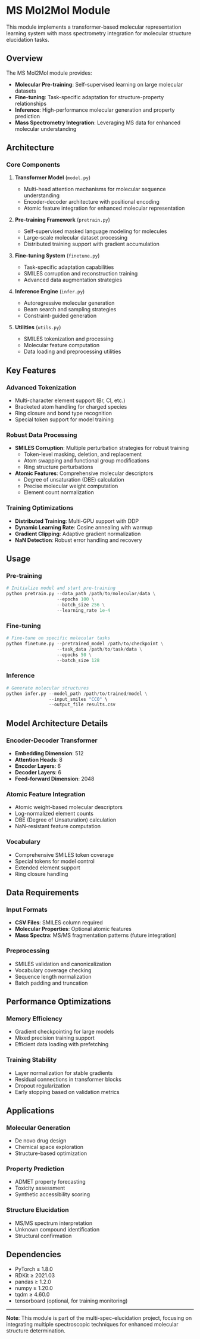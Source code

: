 # MS Mol2Mol Module

This module implements a transformer-based molecular representation learning system with mass spectrometry integration for molecular structure elucidation tasks.

## Overview

The MS Mol2Mol module provides:
- **Molecular Pre-training**: Self-supervised learning on large molecular datasets
- **Fine-tuning**: Task-specific adaptation for structure-property relationships
- **Inference**: High-performance molecular generation and property prediction
- **Mass Spectrometry Integration**: Leveraging MS data for enhanced molecular understanding

## Architecture

### Core Components

1. **Transformer Model** (`model.py`)
   - Multi-head attention mechanisms for molecular sequence understanding
   - Encoder-decoder architecture with positional encoding
   - Atomic feature integration for enhanced molecular representation

2. **Pre-training Framework** (`pretrain.py`)
   - Self-supervised masked language modeling for molecules
   - Large-scale molecular dataset processing
   - Distributed training support with gradient accumulation

3. **Fine-tuning System** (`finetune.py`)
   - Task-specific adaptation capabilities
   - SMILES corruption and reconstruction training
   - Advanced data augmentation strategies

4. **Inference Engine** (`infer.py`)
   - Autoregressive molecular generation
   - Beam search and sampling strategies
   - Constraint-guided generation

5. **Utilities** (`utils.py`)
   - SMILES tokenization and processing
   - Molecular feature computation
   - Data loading and preprocessing utilities

## Key Features

### Advanced Tokenization
- Multi-character element support (Br, Cl, etc.)
- Bracketed atom handling for charged species
- Ring closure and bond type recognition
- Special token support for model training

### Robust Data Processing
- **SMILES Corruption**: Multiple perturbation strategies for robust training
  - Token-level masking, deletion, and replacement
  - Atom swapping and functional group modifications
  - Ring structure perturbations
- **Atomic Features**: Comprehensive molecular descriptors
  - Degree of unsaturation (DBE) calculation
  - Precise molecular weight computation
  - Element count normalization

### Training Optimizations
- **Distributed Training**: Multi-GPU support with DDP
- **Dynamic Learning Rate**: Cosine annealing with warmup
- **Gradient Clipping**: Adaptive gradient normalization
- **NaN Detection**: Robust error handling and recovery

## Usage

### Pre-training

```python
# Initialize model and start pre-training
python pretrain.py --data_path /path/to/molecular/data \
                   --epochs 100 \
                   --batch_size 256 \
                   --learning_rate 1e-4
```

### Fine-tuning

```python
# Fine-tune on specific molecular tasks
python finetune.py --pretrained_model /path/to/checkpoint \
                   --task_data /path/to/task/data \
                   --epochs 50 \
                   --batch_size 128
```

### Inference

```python
# Generate molecular structures
python infer.py --model_path /path/to/trained/model \
                --input_smiles "CCO" \
                --output_file results.csv
```

## Model Architecture Details

### Encoder-Decoder Transformer
- **Embedding Dimension**: 512
- **Attention Heads**: 8
- **Encoder Layers**: 6
- **Decoder Layers**: 6
- **Feed-forward Dimension**: 2048

### Atomic Feature Integration
- Atomic weight-based molecular descriptors
- Log-normalized element counts
- DBE (Degree of Unsaturation) calculation
- NaN-resistant feature computation

### Vocabulary
- Comprehensive SMILES token coverage
- Special tokens for model control
- Extended element support
- Ring closure handling

## Data Requirements

### Input Formats
- **CSV Files**: SMILES column required
- **Molecular Properties**: Optional atomic features
- **Mass Spectra**: MS/MS fragmentation patterns (future integration)

### Preprocessing
- SMILES validation and canonicalization
- Vocabulary coverage checking
- Sequence length normalization
- Batch padding and truncation

## Performance Optimizations

### Memory Efficiency
- Gradient checkpointing for large models
- Mixed precision training support
- Efficient data loading with prefetching

### Training Stability
- Layer normalization for stable gradients
- Residual connections in transformer blocks
- Dropout regularization
- Early stopping based on validation metrics

## Applications

### Molecular Generation
- De novo drug design
- Chemical space exploration
- Structure-based optimization

### Property Prediction
- ADMET property forecasting
- Toxicity assessment
- Synthetic accessibility scoring

### Structure Elucidation
- MS/MS spectrum interpretation
- Unknown compound identification
- Structural confirmation

## Dependencies

- PyTorch ≥ 1.8.0
- RDKit ≥ 2021.03
- pandas ≥ 1.2.0
- numpy ≥ 1.20.0
- tqdm ≥ 4.60.0
- tensorboard (optional, for training monitoring)

---

**Note**: This module is part of the multi-spec-elucidation project, focusing on integrating multiple spectroscopic techniques for enhanced molecular structure determination.
